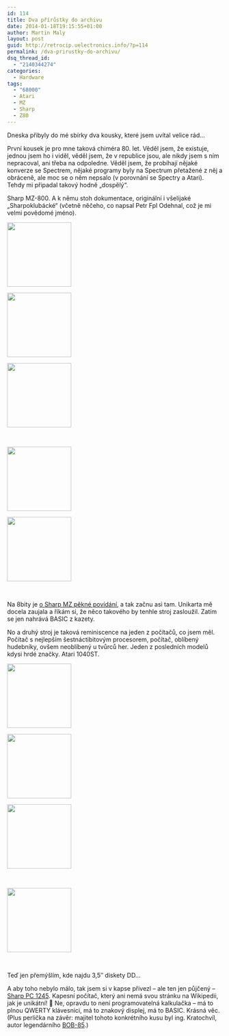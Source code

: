 ```yaml
---
id: 114
title: Dva přírůstky do archivu
date: 2014-01-18T19:15:55+01:00
author: Martin Maly
layout: post
guid: http://retrocip.uelectronics.info/?p=114
permalink: /dva-prirustky-do-archivu/
dsq_thread_id:
  - "2140344274"
categories:
  - Hardware
tags:
  - "68000"
  - Atari
  - MZ
  - Sharp
  - Z80
---
```

Dneska přibyly do mé sbírky dva kousky, které jsem uvítal velice rád&#8230;

<!--more-->

První kousek je pro mne taková chiméra 80. let. Věděl jsem, že existuje, jednou jsem ho i viděl, věděl jsem, že v republice jsou, ale nikdy jsem s ním nepracoval, ani třeba na odpoledne. Věděl jsem, že probíhají nějaké konverze se Spectrem, nějaké programy byly na Spectrum přetažené z něj a obráceně, ale moc se o něm nepsalo (v porovnání se Spectry a Atari). Tehdy mi připadal takový hodně &#8222;dospělý&#8220;.

Sharp MZ-800. A k němu stoh dokumentace, originální i všelijaké &#8222;Sharpoklubácké&#8220; (včetně něčeho, co napsal Petr Fpl Odehnal, což je mi velmi povědomé jméno).

<div id='gallery-3' class='gallery galleryid-114 gallery-columns-3 gallery-size-thumbnail gallery1'>
  <dl class="gallery-item">
    <dt class="gallery-icon">
      <a href="http://retrocip.cz/wp-content/uploads/sites/6/2014/01/image005.jpg" title="" class="highslide" onclick="return hs.expand(this,{captionId:'caption111'})"><img src="http://retrocip.cz/wp-content/uploads/sites/6/2014/01/image005-150x150.jpg" width="150" height="150" alt="" /></a>
    </dt>
  </dl>
  
  <dl class="gallery-item">
    <dt class="gallery-icon">
      <a href="http://retrocip.cz/wp-content/uploads/sites/6/2014/01/image003.jpg" title="" class="highslide" onclick="return hs.expand(this,{captionId:'caption113'})"><img src="http://retrocip.cz/wp-content/uploads/sites/6/2014/01/image003-150x150.jpg" width="150" height="150" alt="" /></a>
    </dt>
  </dl>
  
  <dl class="gallery-item">
    <dt class="gallery-icon">
      <a href="http://retrocip.cz/wp-content/uploads/sites/6/2014/01/image004.jpg" title="" class="highslide" onclick="return hs.expand(this,{captionId:'caption112'})"><img src="http://retrocip.cz/wp-content/uploads/sites/6/2014/01/image004-150x150.jpg" width="150" height="150" alt="" /></a>
    </dt>
  </dl>
  
  <br style="clear: both" />
  
  <dl class="gallery-item">
    <dt class="gallery-icon">
      <a href="http://retrocip.cz/wp-content/uploads/sites/6/2014/01/image001.jpg" title="" class="highslide" onclick="return hs.expand(this,{captionId:'caption115'})"><img src="http://retrocip.cz/wp-content/uploads/sites/6/2014/01/image001-150x150.jpg" width="150" height="150" alt="" /></a>
    </dt>
  </dl>
  
  <dl class="gallery-item">
    <dt class="gallery-icon">
      <a href="http://retrocip.cz/wp-content/uploads/sites/6/2014/01/image002.jpg" title="" class="highslide" onclick="return hs.expand(this,{captionId:'caption116'})"><img src="http://retrocip.cz/wp-content/uploads/sites/6/2014/01/image002-150x150.jpg" width="150" height="150" alt="" /></a>
    </dt>
  </dl>
  
  <br style='clear: both' />
</div>

Na 8bity je [o Sharp MZ pěkné povídání](http://www.8bity.cz/muzeum/sharp/), a tak začnu asi tam. Unikarta mě docela zaujala a říkám si, že něco takového by tenhle stroj zasloužil. Zatím se jen nahrává BASIC z kazety.

No a druhý stroj je taková reminiscence na jeden z počítačů, co jsem měl. Počítač s nejlepším šestnáctibitovým procesorem, počítač, oblíbený hudebníky, ovšem neoblíbený u tvůrců her. Jeden z posledních modelů kdysi hrdé značky. Atari 1040ST.

<div id='gallery-4' class='gallery galleryid-114 gallery-columns-3 gallery-size-thumbnail gallery1'>
  <dl class="gallery-item">
    <dt class="gallery-icon">
      <a href="http://retrocip.cz/wp-content/uploads/sites/6/2014/01/image006.jpg" title="" class="highslide" onclick="return hs.expand(this,{captionId:'caption110'})"><img src="http://retrocip.cz/wp-content/uploads/sites/6/2014/01/image006-150x150.jpg" width="150" height="150" alt="" /></a>
    </dt>
  </dl>
  
  <dl class="gallery-item">
    <dt class="gallery-icon">
      <a href="http://retrocip.cz/wp-content/uploads/sites/6/2014/01/image007.jpg" title="" class="highslide" onclick="return hs.expand(this,{captionId:'caption109'})"><img src="http://retrocip.cz/wp-content/uploads/sites/6/2014/01/image007-150x150.jpg" width="150" height="150" alt="" /></a>
    </dt>
  </dl>
  
  <dl class="gallery-item">
    <dt class="gallery-icon">
      <a href="http://retrocip.cz/wp-content/uploads/sites/6/2014/01/image008.jpg" title="" class="highslide" onclick="return hs.expand(this,{captionId:'caption108'})"><img src="http://retrocip.cz/wp-content/uploads/sites/6/2014/01/image008-150x150.jpg" width="150" height="150" alt="" /></a>
    </dt>
  </dl>
  
  <br style="clear: both" />
  
  <dl class="gallery-item">
    <dt class="gallery-icon">
      <a href="http://retrocip.cz/wp-content/uploads/sites/6/2014/01/image009.jpg" title="" class="highslide" onclick="return hs.expand(this,{captionId:'caption107'})"><img src="http://retrocip.cz/wp-content/uploads/sites/6/2014/01/image009-150x150.jpg" width="150" height="150" alt="" /></a>
    </dt>
  </dl>
  
  <br style='clear: both' />
</div>

Teď jen přemýšlím, kde najdu 3,5&#8243; diskety DD&#8230;

A aby toho nebylo málo, tak jsem si v kapse přivezl &#8211; ale ten jen půjčený &#8211; [Sharp PC 1245](http://pocket.free.fr/html/sharp/pc-1245_e.html). Kapesní počítač, který ani nemá svou stránku na Wikipedii, jak je unikátní! 🙂 Ne, opravdu to není programovatelná kalkulačka &#8211; má to plnou QWERTY klávesnici, má to znakový displej, má to BASIC. Krásná věc. (Plus perlička na závěr: majitel tohoto konkrétního kusu byl ing. Kratochvíl, autor legendárního [BOB-85](http://www.nostalcomp.cz/bob85.php).)